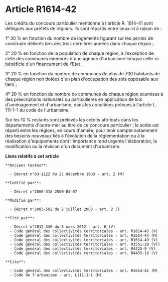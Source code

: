 # Article R1614-42

Les crédits du concours particulier mentionné à l'article R. 1614-41 sont délégués aux préfets de régions. Ils sont répartis
entre ceux-ci à raison de :

1° 30 % en fonction du nombre de logements figurant sur les permis de construire délivrés lors des trois dernières années
dans chaque région ;

2° 20 % en fonction de la population de chaque région, à l'exception de celle des communes membres d'une agence d'urbanisme
lorsque celle-ci bénéficie d'un financement de l'Etat ;

3° 20 % en fonction du nombre de communes de plus de 700 habitants de chaque région non dotées d'un plan d'occupation des
sols opposable aux tiers ;

4° 20 % en fonction du nombre de communes de chaque région soumises à des prescriptions nationales ou particulières en
application de lois d'aménagement et d'urbanisme, dans les conditions prévues à l'article L. 111-1-1 du code de l'urbanisme.

Sur les 10 % restants sont prélevés les crédits attribués dans les départements d'outre-mer au titre de ce concours
particulier ; le solde est réparti entre les régions, en cours d'année, pour tenir compte notamment des besoins nouveaux liés
à l'évolution de la réglementation ou à la réalisation d'équipements dont l'importance rend urgente l'élaboration, la
modification ou la révision d'un document d'urbanisme.

**Liens relatifs à cet article**

	**Anciens textes**:

	  - Décret n°83-1122 du 22 décembre 1983 - art. 2 (M)

	**Codifié par**:

	  - Décret n°2000-318 2000-04-07

	**Modifié par**:

	  - Décret n°2003-592 du 2 juillet 2003 - art. 2 ()

	**Cité par**:

	  - Décret n°2012-330 du 6 mars 2012 - art. 6 (V)
	  - Code général des collectivités territoriales - art. R1614-43 (V)
	  - Code général des collectivités territoriales - art. R1614-44 (M)
	  - Code général des collectivités territoriales - art. R1614-49 (V)
	  - Code général des collectivités territoriales - art. R3551-29 (VT)
	  - Code général des collectivités territoriales - art. R4425-9 (V)
	  - Code général des collectivités territoriales - art. R4433-18 (V)

	**Cite**:

	  - Code général des collectivités territoriales - art. R1614-41 (M)
	  - Code de l'urbanisme - art. L111-1-1 (M)
